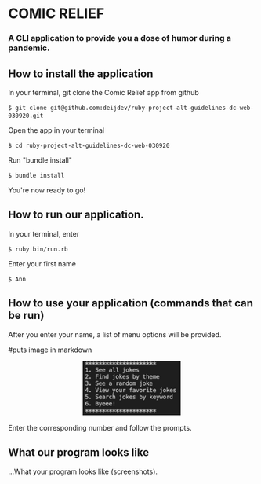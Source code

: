 COMIC RELIEF
========================

### A CLI application to provide you a dose of humor during a pandemic. 




## How to install the application 

In your terminal, git clone the Comic Relief app from github 

    $ git clone git@github.com:deijdev/ruby-project-alt-guidelines-dc-web-030920.git

Open the app in your terminal

    $ cd ruby-project-alt-guidelines-dc-web-030920

Run "bundle install" 

    $ bundle install 

You're now ready to go!



## How to run our application. 

In your terminal, enter      

    $ ruby bin/run.rb

Enter your first name 

    $ Ann 


## How to use your application (commands that can be run)

After you enter your name, a list of menu options will be provided. 

#puts image in markdown 

<div align="center">
<img width="200" src="./lib/comicmenu.jpg" alt="Comic Relief Menu" />
</div>

Enter the corresponding number and follow the prompts. 



## What our program looks like


...What your program looks like (screenshots). 
